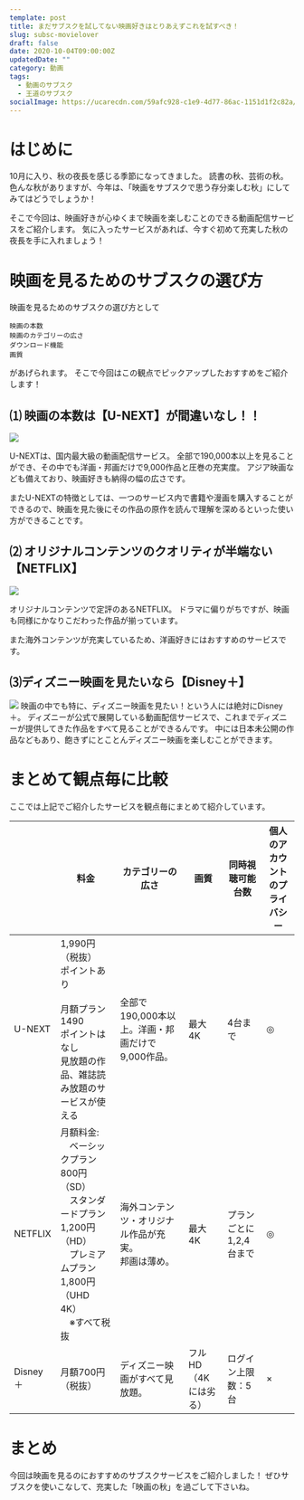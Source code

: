 ```yaml
---
template: post
title: まだサブスクを試してない映画好きはとりあえずこれを試すべき！
slug: subsc-movielover
draft: false
date: 2020-10-04T09:00:00Z
updatedDate: ""
category: 動画
tags:
  - 動画のサブスク
  - 王道のサブスク
socialImage: https://ucarecdn.com/59afc928-c1e9-4d77-86ac-1151d1f2c82a/
---
```


# はじめに

10月に入り、秋の夜長を感じる季節になってきました。
読書の秋、芸術の秋。色んな秋がありますが、今年は、「映画をサブスクで思う存分楽しむ秋」にしてみてはどうでしょうか！

そこで今回は、映画好きが心ゆくまで映画を楽しむことのできる動画配信サービスをご紹介します。
気に入ったサービスがあれば、今すぐ初めて充実した秋の夜長を手に入れましょう！

# 映画を見るためのサブスクの選び方

映画を見るためのサブスクの選び方として

```
映画の本数
映画のカテゴリーの広さ
ダウンロード機能
画質
```
があげられます。
そこで今回はこの観点でピックアップしたおすすめをご紹介します！

## ⑴ 映画の本数は【U-NEXT】が間違いなし！！

![](https://ucarecdn.com/b4ecd126-e7fe-4b72-ab5f-1970ec9841cf/)

U-NEXTは、国内最大級の動画配信サービス。
全部で190,000本以上を見ることができ、その中でも洋画・邦画だけで9,000作品と圧巻の充実度。
アジア映画なども備えており、映画好きも納得の幅の広さです。

またU-NEXTの特徴としては、一つのサービス内で書籍や漫画を購入することができるので、映画を見た後にその作品の原作を読んで理解を深めるといった使い方ができることです。

## ⑵ オリジナルコンテンツのクオリティが半端ない【NETFLIX】

![](https://ucarecdn.com/cfdce30e-e3f0-47f3-a3a4-921d9cbc49cc/)

オリジナルコンテンツで定評のあるNETFLIX。
ドラマに偏りがちですが、映画も同様にかなりこだわった作品が揃っています。

また海外コンテンツが充実しているため、洋画好きにはおすすめのサービスです。

## ⑶ディズニー映画を見たいなら【Disney＋】

![](https://ucarecdn.com/4321a5c1-838c-4e23-ad67-f1fa07562fc4/S__4202508.jpg)
映画の中でも特に、ディズニー映画を見たい！という人には絶対にDisney＋。
ディズニーが公式で展開している動画配信サービスで、これまでディズニーが提供してきた作品をすべて見ることができるんです。
中には日本未公開の作品などもあり、飽きずにとことんディズニー映画を楽しむことができます。

# まとめて観点毎に比較

ここでは上記でご紹介したサービスを観点毎にまとめて紹介しています。

|  | 料金 | カテゴリーの広さ | 画質 | 同時視聴可能台数 | 個人のアカウントのプライバシー |
| --- | --- | --- | --- | --- | --- |
| U-NEXT | 1,990円（税抜）<br>ポイントあり<br><br>月額プラン1490<br>ポイントはなし<br>見放題の作品、雑誌読み放題のサービスが使える | 全部で190,000本以上。洋画・邦画だけで9,000作品。 | 最大4K | 4台まで | ◎ |
| NETFLIX | 月額料金: <br>　ベーシックプラン 800円（SD）<br>　スタンダードプラン 1,200円（HD）<br>　プレミアムプラン 1,800円（UHD 4K）<br>　※すべて税抜 | 海外コンテンツ・オリジナル作品が充実。<br>邦画は薄め。 | 最大4K | プランごとに<br>1,2,4台まで | ◎ |
| Disney＋ | 月額700円（税抜） | ディズニー映画がすべて見放題。 | フルHD（4Kには劣る） | ログイン上限数：5台 | × |

# まとめ

今回は映画を見るのにおすすめのサブスクサービスをご紹介しました！
ぜひサブスクを使いこなして、充実した「映画の秋」を過ごして下さいね。
